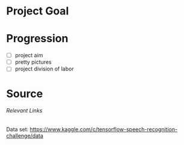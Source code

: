 # Project Goal

# Progression

- [ ] project aim
- [ ] pretty pictures
- [ ] project division of labor

# Source

###### Relevant Links 

Data set: https://www.kaggle.com/c/tensorflow-speech-recognition-challenge/data

